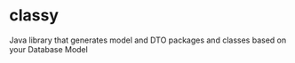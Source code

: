 # classy
Java library that generates model and DTO packages and classes based on your Database Model 
